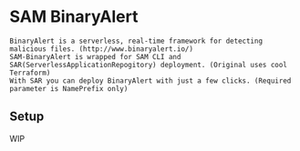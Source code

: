 # SAM BinaryAlert

    BinaryAlert is a serverless, real-time framework for detecting malicious files. (http://www.binaryalert.io/)
    SAM-BinaryAlert is wrapped for SAM CLI and SAR(ServerlessApplicationRepogitory) deployment. (Original uses cool Terraform)
    With SAR you can deploy BinaryAlert with just a few clicks. (Required parameter is NamePrefix only)

## Setup 

WIP

```sh
```